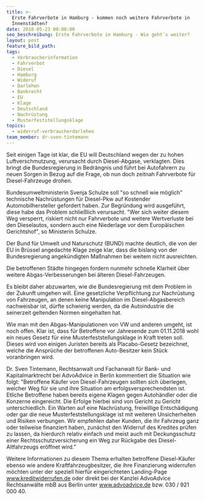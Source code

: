 ```yaml
---
title: >-
  Erste Fahrverbote in Hamburg - kommen noch weitere Fahrverbote in
  Innenstädten?
date: 2018-05-23 00:00:00
seo_beschreibung: Erste Fahrverbote in Hamburg - Wie geht´s weiter?
layout: post
feature_bild_path:
tags:
  - Verbraucherinformation
  - Fahrverbot
  - Diesel
  - Hamburg
  - Wideruf
  - Darlehen
  - Bankrecht
  - EU
  - Klage
  - Deutschland
  - Nachrüstung
  - Musterfeststellungsklage
topics:
  - widerruf-verbraucherdarlehen
team_member: dr-sven-tintemann
---
```


Seit einigen Tage ist klar, die EU will Deutschland wegen der zu hohen Luftverschmutzung, verursacht durch Diesel-Abgase, verklagten. Dies bringt die Bundesregierung in Bedrängnis und führt bei Autofahrern zu neuen Sorgen in Bezug auf die Frage, ob nun doch zeitnah Fahrverbote für Diesel-Fahrzeuge drohen.

Bundesumweltministerin Svenja Schulze soll "so schnell wie möglich" technische Nachrüstungen für Diesel-Pkw auf Kostender Automobilhersteller gefordert haben. Zur Begründung wird ausgeführt, diese habe das Problem schließlich verursacht. "Wer sich weiter diesem Weg versperrt, riskiert nicht nur Fahrverbote und weitere Wertverluste bei den Dieselautos, sondern auch eine Niederlage vor dem Europäischen Gerichtshof", so Ministerin Schulze.

Der Bund für Umwelt und Naturschutz (BUND) machte deutlich, die von der EU in Brüssel angedachte Klage zeige klar, dass die bislang von der Bundesregierung angekündigten Maßnahmen bei weitem nicht ausreichten.

Die betroffenen Städte hingegen fordern nunmehr schnelle Klarheit über weitere Abgas-Verbesserungen bei älteren Diesel-Fahrzeugen.

Es bleibt daher abzuwarten, wie die Bundesregierung mit dem Problem in der Zukunft umgehen will. Eine gesetzliche Verpflichtung zur Nachrüstung von Fahrzeugen, an denen keine Manipulation im Diesel-Abgasbereich nachweisbar ist, dürfte schwierig werden, da die Autoindustrie die seinerzeit geltenden Normen eingehalten hat.

Wie man mit den Abgas-Manipulationen von VW und anderen umgeht, ist noch offen. Klar ist, dass für Betroffene vor Jahresende zum 01.11.2018 wohl ein neues Gesetz für eine Musterfeststellungsklage in Kraft treten soll. Dieses wird von einigen Juristen bereits als Placabo-Gesetz bezeichnet, welche die Ansprüche der betroffenen Auto-Besitzer kein Stück voranbringen wird.

Dr. Sven Tintemann, Rechtsanwalt und Fachanwalt für Bank- und Kapitalmarktrecht bei AdvoAdvice in Berlin kommentiert die Situation wie folgt: "Betroffene Käufer von Diesel-Fahrzeugen sollten sich überlegen, welcher Weg für sie und ihre Situation am erfolgsversprechendsten ist. Etliche Betroffene haben bereits eigene Klagen gegen Autohändler oder die Konzerne eingereicht. Die Erfolge hierbei sind von Gericht zu Gericht unterschiedlich. Ein Warten auf eine Nachrüstung, freiwillige Entschädigung oder gar die neue Musterfeststellungsklage ist mit weiteren Unsicherheiten und Risiken verbungen. Wir empfehlen daher Kunden, die ihr Fahrzeug ganz oder teilweise finanziert haben, zunächst den Widerruf des Kredites prüfen zu lassen, da hierdurch relativ einfach und meist auch mit Deckungsschutz einer Rechtsschutzversicherung ein Weg zur Rückgabe des Diesel-Altfahrzeugs eröffnet wird."

Weitere Informationen zu diesem Thema erhalten betroffene Diesel-Käufer ebenso wie andere Kraftfahrzeugbesitzer, die ihre Finanzierung widerrufen möchten unter der speziell hierfür eingerichteten Landing-Page www.kreditwiderrufen.de oder direkt bei der Kanzlei AdvoAdvice Rechtsanwälte mbB aus Berlin unter www.advoadvice.de bzw. 030 / 921 000 40.